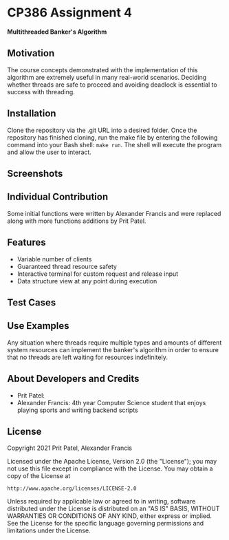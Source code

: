 # CP386 Assignment 4
**Multithreaded Banker's Algorithm**

## Motivation
The course concepts demonstrated with the implementation of this algorithm are extremely useful in many real-world scenarios. Deciding whether threads are safe to proceed and avoiding deadlock is essential to success with threading.

## Installation
Clone the repository via the .git URL into a desired folder. Once the repository has finished cloning, run the make file by entering the following command into your Bash shell: `make run`. The shell will execute the program and allow the user to interact.

## Screenshots


## Individual Contribution
Some initial functions were written by Alexander Francis and were replaced along with more functions additions by Prit Patel.


## Features
- Variable number of clients
- Guaranteed thread resource safety
- Interactive terminal for custom request and release input
- Data structure view at any point during execution

## Test Cases


## Use Examples
Any situation where threads require multiple types and amounts of different system resources can implement the banker's algorithm in order to ensure that no threads are left waiting for resources indefinitely.

## About Developers and Credits
- Prit Patel: 
- Alexander Francis: 4th year Computer Science student that enjoys playing sports and writing backend scripts

## License
Copyright 2021 Prit Patel, Alexander Francis

Licensed under the Apache License, Version 2.0 (the "License");
you may not use this file except in compliance with the License.
You may obtain a copy of the License at

    http://www.apache.org/licenses/LICENSE-2.0

Unless required by applicable law or agreed to in writing, software
distributed under the License is distributed on an "AS IS" BASIS,
WITHOUT WARRANTIES OR CONDITIONS OF ANY KIND, either express or implied.
See the License for the specific language governing permissions and
limitations under the License.

